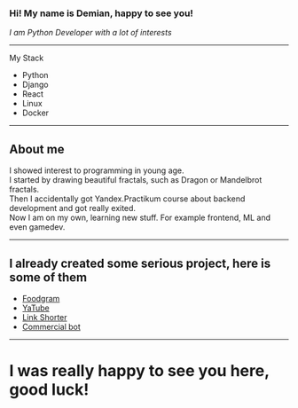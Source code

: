 ### Hi! My name is Demian, happy to see you!
*I am Python Developer with a lot of interests*

----
My Stack

- Python
- Django
- React
- Linux
- Docker

----
## About me
I showed interest to programming in young age. <br />
I started by drawing beautiful fractals, such as Dragon or Mandelbrot fractals. <br />
Then I accidentally got Yandex.Practikum course about backend development and got really exited. <br /> 
Now I am on my own, learning new stuff. For example frontend, ML and even gamedev. <br />

----
## I already created some serious project, here is some of them

- [Foodgram](https://github.com/Demianight/foodgram-project-react)
- [YaTube](https://github.com/Demianight/hw05_final/)
- [Link Shorter](https://github.com/Demianight/link_shorter)
- [Commercial bot](https://github.com/Demianight/test_bot)

----
# I was really happy to see you here, good luck! 
